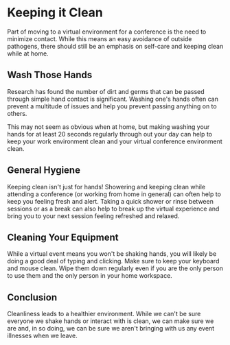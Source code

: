 # Keeping it Clean

Part of moving to a virtual environment for a conference is the need to minimize contact. While this means an easy avoidance of outside pathogens, there should still be an emphasis on self-care and keeping clean while at home.

## Wash Those Hands

Research has found the number of dirt and germs that can be passed through simple hand contact is significant. Washing one's hands often can prevent a multitude of issues and help you prevent passing anything on to others.

This may not seem as obvious when at home, but making washing your hands for at least 20 seconds regularly through out your day can help to keep your work environment clean and your virtual conference environment clean.

## General Hygiene

Keeping clean isn't just for hands! Showering and keeping clean while attending a conference (or working from home in general) can often help to keep you feeling fresh and alert. Taking a quick shower or rinse between sessions or as a break can also help to break up the virtual experience and bring you to your next session feeling refreshed and relaxed.

## Cleaning Your Equipment

While a virtual event means you won't be shaking hands, you will likely be doing a good deal of typing and clicking. Make sure to keep your keyboard and mouse clean. Wipe them down regularly even if you are the only person to use them and the only person in your home workspace. 

## Conclusion

Cleanliness leads to a healthier environment. While we can't be sure everyone we shake hands or interact with is clean, we can make sure we are and, in so doing, we can be sure we aren't bringing with us any event illnesses when we leave.
